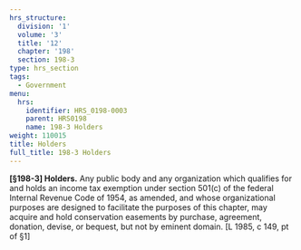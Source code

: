 ```yaml
---
hrs_structure:
  division: '1'
  volume: '3'
  title: '12'
  chapter: '198'
  section: 198-3
type: hrs_section
tags:
  - Government
menu:
  hrs:
    identifier: HRS_0198-0003
    parent: HRS0198
    name: 198-3 Holders
weight: 110015
title: Holders
full_title: 198-3 Holders
---
```

**[§198-3] Holders.** Any public body and any organization which qualifies for and holds an income tax exemption under section 501(c) of the federal Internal Revenue Code of 1954, as amended, and whose organizational purposes are designed to facilitate the purposes of this chapter, may acquire and hold conservation easements by purchase, agreement, donation, devise, or bequest, but not by eminent domain. [L 1985, c 149, pt of §1]